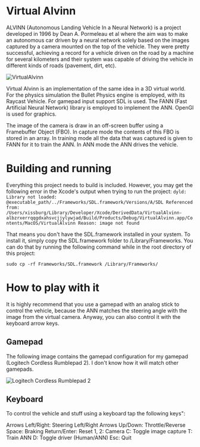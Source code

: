 # Virtual Alvinn

ALVINN (Autonomous Landing Vehicle In a Neural Network) is a project developed in 1996 by Dean A. Pormeleau et al where the aim was to make an autonomous car driven by a neural network solely based on the images captured by a camera mounted on the top of the vehicle. They were pretty successful, achieving a record for a vehicle driven on the road by a machine for several kilometers and their system was capable of driving the vehicle in different kinds of roads (pavement, dirt, etc).

![VirtualAlvinn](http://xissburg.com/images/VirtualAlvinn0.png)

Virtual Alvinn is an implementation of the same idea in a 3D virtual world. For the physics simulation the Bullet Physics engine is employed, with its Raycast Vehicle. For gamepad input support SDL is used. The FANN (Fast Artificial Neural Network) library is employed to implement the ANN. OpenGl is used for graphics.

The image of the camera is draw in an off-screen buffer using a Framebuffer Object (FBO). In capture mode the contents of this FBO is stored in an array. In training mode all the data that was captured is given to FANN for it to train the ANN. In ANN mode the ANN drives the vehicle.

# Building and running

Everything this project needs to build is included. However, you may get the following error in the Xcode's output when trying to run the project:
`dyld: Library not loaded: @executable_path/../Frameworks/SDL.framework/Versions/A/SDL
  Referenced from: /Users/xissburg/Library/Developer/Xcode/DerivedData/VirtualAlvinn-albzrxerrqqgdxahsvcjjylywjad/Build/Products/Debug/VirtualAlvinn.app/Contents/MacOS/VirtualAlvinn
  Reason: image not found`

That means you don't have the SDL.framework installed in your system. To install it, simply copy the SDL.framework folder to /Library/Frameworks. You can do that by running the following command while in the root directory of this project:

`sudo cp -rf Frameworks/SDL.framework /Library/Frameworks/`

# How to play with it

It is highly recommend that you use a gamepad with an analog stick to control the vehicle, because the ANN matches the steering angle with the image from the virtual camera. Anyway, you can also control it with the keyboard arrow keys.

## Gamepad

The following image contains the gamepad configuration for my gamepad (Logitech Cordless Rumblepad 2). I don't know how it will match other gamepads.

![Logitech Cordless Rumblepad 2](http://xissburg.com/images/GamepadConfig.jpg)

## Keyboard

To control the vehicle and stuff using a keyboard tap the following keys":

Arrows Left/Right: Steering Left/Right
Arrows Up/Down: Throttle/Reverse
Space: Braking
Return/Enter: Reset
1, 2: Camera
C: Toggle image capture
T: Train ANN
D: Toggle driver (Human/ANN)
Esc: Quit

